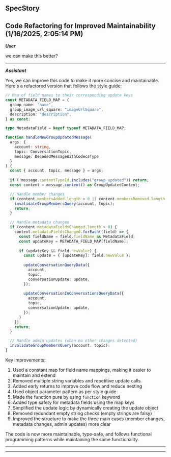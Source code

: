 ## SpecStory

## Code Refactoring for Improved Maintainability (1/16/2025, 2:05:14 PM)

_**User**_

we can make this better?

---

_**Assistant**_

Yes, we can improve this code to make it more concise and maintainable. Here's a refactored version that follows the style guide:

```typescript:utils/xmtpRN/messages.ts
// Map of field names to their corresponding update keys
const METADATA_FIELD_MAP = {
  group_name: "name",
  group_image_url_square: "imageUrlSquare",
  description: "description",
} as const;

type MetadataField = keyof typeof METADATA_FIELD_MAP;

function handleNewGroupUpdatedMessage(
  args: {
    account: string,
    topic: ConversationTopic,
    message: DecodedMessageWithCodecsType
  }
) {
  const { account, topic, message } = args;
  
  if (!message.contentTypeId.includes("group_updated")) return;
  const content = message.content() as GroupUpdatedContent;

  // Handle member changes
  if (content.membersAdded.length > 0 || content.membersRemoved.length > 0) {
    invalidateGroupMembersQuery(account, topic);
    return;
  }

  // Handle metadata changes
  if (content.metadataFieldsChanged.length > 0) {
    content.metadataFieldsChanged.forEach((field) => {
      const fieldName = field.fieldName as MetadataField;
      const updateKey = METADATA_FIELD_MAP[fieldName];
      
      if (updateKey && field.newValue) {
        const update = { [updateKey]: field.newValue };
        
        updateConversationQueryData({
          account,
          topic,
          conversationUpdate: update,
        });
        
        updateConversationInConversationsQueryData({
          account,
          topic,
          conversationUpdate: update,
        });
      }
    });
    return;
  }

  // Handle admin updates (when no other changes detected)
  invalidateGroupMembersQuery(account, topic);
}
```

Key improvements:

1. Used a constant map for field name mappings, making it easier to maintain and extend
2. Removed multiple string variables and repetitive update calls
3. Added early returns to improve code flow and reduce nesting
4. Used object parameter pattern as per style guide
5. Made the function pure by using `function` keyword
6. Added type safety for metadata fields using the map keys
7. Simplified the update logic by dynamically creating the update object
8. Removed redundant empty string checks (empty strings are falsy)
9. Improved the structure to make the three main cases (member changes, metadata changes, admin updates) more clear

The code is now more maintainable, type-safe, and follows functional programming patterns while maintaining the same functionality.

---



---

